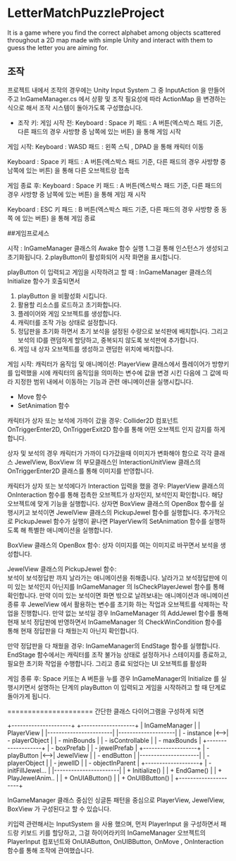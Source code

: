 # LetterMatchPuzzleProject
It is a game where you find the correct alphabet among objects scattered throughout a 2D map made with simple Unity and interact with them to guess the letter you are aiming for.

## 조작
프로젝트 내에서 조작의 경우에는 Unity Input System 그 중 InputAction 을 만들어주고 InGameManager.cs 에서 상황 및 조작 필요성에 따라 ActionMap 을 변경하는 식으로 해서 조작 시스템이 돌아가도록 구성했습니다.
* 조작 키: 
게임 시작 전:
Keyboard :  Space 키
패드 : A 버튼(엑스박스 패드 기준, 다른 패드의 경우 사방향 중 남쪽에 있는 버튼) 
을 통해 게임 시작

게임  시작: 
Keyboard :  WASD
패드 :  왼쪽 스틱 , DPAD
을 통해 캐릭터 이동

Keyboard :  Space 키
패드 : A 버튼(엑스박스 패드 기준, 다른 패드의 경우 사방향 중 남쪽에 있는 버튼) 
을 통해 다른 오브젝트랑 접촉 

게임 종료 후:
Keyboard :  Space 키
패드 : A 버튼(엑스박스 패드 기준, 다른 패드의 경우 사방향 중 남쪽에 있는 버튼) 
을 통해 게임 재 시작

Keyboard :  ESC 키
패드 : B 버튼(엑스박스 패드 기준, 다른 패드의 경우 사방향 중 동쪽 에 있는 버튼) 
을 통해 게임 종료


##게임프로세스

시작 : 
InGameManager 클래스의 Awake 함수 실행
1.그걸 통해 인스턴스가 생성되고 초기화됩니다.
2.playButton이 활성화되어 시작 화면을 표시합니다.

playButton 이 입력되고 게임을 시작하려고 할 때 : 
InGameManager 클래스의 Initialize 함수가 호출되면서 
1. playButton 을 비활성화 시킵니다.
2. 활용할 리소스를 로드하고 초기화합니다.
3. 플레이어와 게임 오브젝트를 생성합니다.
4. 캐릭터를 조작 가능 상태로 설정합니다.
5. 정답판을 초기화 하면서 초기 보석을 설정된 수량으로 보석판에 배치합니다. 
그리고 보석의 ID를 랜덤하게 할당하고, 중복되지 않도록 보석판에 추가합니다.
6. 게임 내 상자 오브젝트를 생성하고 랜덤한 위치에 배치합니다.

게임 시작: 
캐릭터가 움직임 및 애니메이션: 
PlayerView 클래스에서 플레이어가 방향키를 입력했을 시에 캐릭터의 움직임을 의미하는 변수에 값을 변경 시킨 다음에 그 값에 따라 지정한 범위 내에서 이동하는 기능과 관련 애니메이션을 실행시킵니다. 
-  Move 함수
-  SetAnimation 함수

캐릭터가 상자 또는 보석에 가까이 갔을 경우: Collider2D 컴포넌트 OnTriggerEnter2D, OnTriggerExit2D 함수를 통해 어떤 오브젝트 인지 감지를 하게 합니다. 

상자 및 보석의 경우 캐릭터가 가까이 다가갔을때 이미지가 변화해야 함으로 각각 클래스 JewelView, BoxView 의 부모클래스인 InteractionUnitView 클래스의 OnTriggerEnter2D 클래스를 통해 이미지를 반영합니다. 

캐릭터가 상자 또는 보석에다가 Interaction 입력을 했을 경우: 
PlayerView 클래스의 OnInteraction 함수를 통해 접촉한 오브젝트가 상자인지, 보석인지 확인합니다. 
해당 오브젝트에 맞게 기능을 실행합니다.
상자면 BoxView 클래스의 OpenBox 함수를 실행시키고 보석이면 JewelView 클래스의 PickupJewel 함수를 실행합니다.
추가적으로 PickupJewel 함수가 실행이 끝나면 PlayerView의 SetAnimation 함수를 실행하도록 해 특별한 애니메이션을 실행합니다.
 
BoxView 클래스의 OpenBox 함수: 상자 이미지를 여는 이미지로 바꾸면서 보석을 생성합니다. 

JewelView 클래스의 PickupJewel 함수:  
보석이 보석정답판 까지 날라가는 애니메이션을 취해줍니다.
날라가고 보석정답판에 이미 있는 보석인지 아닌지를 InGameManager 의 IsCheckPlayerJewel 함수를 통해 확인합니다. 
만약 이미 있는 보석이면 화면 밖으로 날려보내는 애니메이션과 애니메이션 종류 후 JewelView 에서 활용하는 변수를 초기화 하는 작업과 오브젝트를 삭제하는 작업을 진행합니다. 
만약 없는 보석일 경우 InGameManager 의 AddJewel 함수를 통해 현재 보석 정답판에 반영하면서 InGameManager 의 CheckWinCondition 함수를 통해 현재 정답판을 다 채웠는지 아닌지 확인합니다. 

만약 정답판을 다 채웠을 경우: 
InGameManager의 EndStage 함수를 실행합니다. 
EndStage 함수에서는 캐릭터를 조작 불가능 상태로 설정하거나 스테이지를 종료하고, 필요한 초기화 작업을 수행합니다.
그리고 종료 되었다는 UI 오브젝트를 활성화

게임 종류 후: 
Space 키또는 A 버튼을 누를 경우 InGameManager의 Initialize 를 실행시키면서 설명하는 단계의 
playButton 이 입력되고 게임을 시작하려고 할 때 단계로 돌아가게 됩니다. 


=====================
간단한 클래스 다이어그램을 구성하게 되면

+---------------------+       +-------------------+
|   InGameManager  |       |    PlayerView     |
|-----------------------|       |--------------------|
| - instance             |<-->| - playerObject    |
| - minBounds         |       | - isControllable  |
| - maxBounds         |       +-------------------+
| - boxPrefab           |
| - jewelPrefab         |       +-------------------+
| - playButton          |<-->|     JewelView      |
| - endButton          |       |---------------------|
| - playerObject       |       | -    jewelID         |
| - objectInParent    |       +-------------------+
| - initFillJewel...       |
|-----------------------|
| + Initialize()          |
| + EndGame()        |
| + PlayJewelAnim..  |
| + OnUIAButton()   |
| + OnUIBButton()   |
+---------------------+

InGameManager   클래스 중심인 싱글톤 패턴을 중심으로 PlayerView, JewelView, BoxView 가 구성된다고 할 수 있습니다. 

키입력 관련해서는 InputSystem 을 사용 했으며, 먼저 PlayerInput 을 구성하면서 패드랑 키보드 키를 할당하고, 그걸 하이어라키의 InGameManager 오브젝트의 PlayerInput 컴포넌트와 OnUIAButton, OnUIBButton, OnMove , OnInteraction 함수를 통해 조작에 관여했습니다.  
